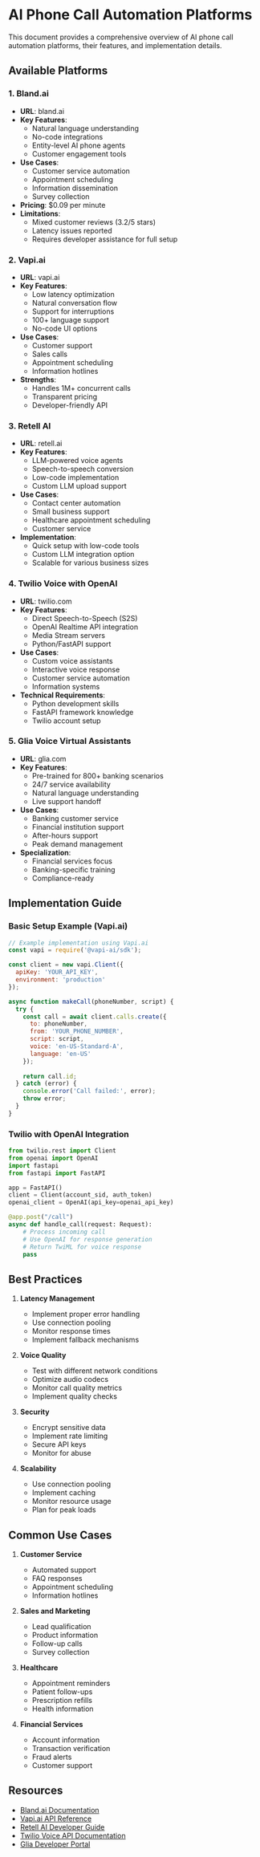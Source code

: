 # AI Phone Call Automation Platforms

This document provides a comprehensive overview of AI phone call automation platforms, their features, and implementation details.

## Available Platforms

### 1. Bland.ai
- **URL**: bland.ai
- **Key Features**:
  - Natural language understanding
  - No-code integrations
  - Entity-level AI phone agents
  - Customer engagement tools
- **Use Cases**:
  - Customer service automation
  - Appointment scheduling
  - Information dissemination
  - Survey collection
- **Pricing**: $0.09 per minute
- **Limitations**:
  - Mixed customer reviews (3.2/5 stars)
  - Latency issues reported
  - Requires developer assistance for full setup

### 2. Vapi.ai
- **URL**: vapi.ai
- **Key Features**:
  - Low latency optimization
  - Natural conversation flow
  - Support for interruptions
  - 100+ language support
  - No-code UI options
- **Use Cases**:
  - Customer support
  - Sales calls
  - Appointment scheduling
  - Information hotlines
- **Strengths**:
  - Handles 1M+ concurrent calls
  - Transparent pricing
  - Developer-friendly API

### 3. Retell AI
- **URL**: retell.ai
- **Key Features**:
  - LLM-powered voice agents
  - Speech-to-speech conversion
  - Low-code implementation
  - Custom LLM upload support
- **Use Cases**:
  - Contact center automation
  - Small business support
  - Healthcare appointment scheduling
  - Customer service
- **Implementation**:
  - Quick setup with low-code tools
  - Custom LLM integration option
  - Scalable for various business sizes

### 4. Twilio Voice with OpenAI
- **URL**: twilio.com
- **Key Features**:
  - Direct Speech-to-Speech (S2S)
  - OpenAI Realtime API integration
  - Media Stream servers
  - Python/FastAPI support
- **Use Cases**:
  - Custom voice assistants
  - Interactive voice response
  - Customer service automation
  - Information systems
- **Technical Requirements**:
  - Python development skills
  - FastAPI framework knowledge
  - Twilio account setup

### 5. Glia Voice Virtual Assistants
- **URL**: glia.com
- **Key Features**:
  - Pre-trained for 800+ banking scenarios
  - 24/7 service availability
  - Natural language understanding
  - Live support handoff
- **Use Cases**:
  - Banking customer service
  - Financial institution support
  - After-hours support
  - Peak demand management
- **Specialization**:
  - Financial services focus
  - Banking-specific training
  - Compliance-ready

## Implementation Guide

### Basic Setup Example (Vapi.ai)
```javascript
// Example implementation using Vapi.ai
const vapi = require('@vapi-ai/sdk');

const client = new vapi.Client({
  apiKey: 'YOUR_API_KEY',
  environment: 'production'
});

async function makeCall(phoneNumber, script) {
  try {
    const call = await client.calls.create({
      to: phoneNumber,
      from: 'YOUR_PHONE_NUMBER',
      script: script,
      voice: 'en-US-Standard-A',
      language: 'en-US'
    });
    
    return call.id;
  } catch (error) {
    console.error('Call failed:', error);
    throw error;
  }
}
```

### Twilio with OpenAI Integration
```python
from twilio.rest import Client
from openai import OpenAI
import fastapi
from fastapi import FastAPI

app = FastAPI()
client = Client(account_sid, auth_token)
openai_client = OpenAI(api_key=openai_api_key)

@app.post("/call")
async def handle_call(request: Request):
    # Process incoming call
    # Use OpenAI for response generation
    # Return TwiML for voice response
    pass
```

## Best Practices

1. **Latency Management**
   - Implement proper error handling
   - Use connection pooling
   - Monitor response times
   - Implement fallback mechanisms

2. **Voice Quality**
   - Test with different network conditions
   - Optimize audio codecs
   - Monitor call quality metrics
   - Implement quality checks

3. **Security**
   - Encrypt sensitive data
   - Implement rate limiting
   - Secure API keys
   - Monitor for abuse

4. **Scalability**
   - Use connection pooling
   - Implement caching
   - Monitor resource usage
   - Plan for peak loads

## Common Use Cases

1. **Customer Service**
   - Automated support
   - FAQ responses
   - Appointment scheduling
   - Information hotlines

2. **Sales and Marketing**
   - Lead qualification
   - Product information
   - Follow-up calls
   - Survey collection

3. **Healthcare**
   - Appointment reminders
   - Patient follow-ups
   - Prescription refills
   - Health information

4. **Financial Services**
   - Account information
   - Transaction verification
   - Fraud alerts
   - Customer support

## Resources

- [Bland.ai Documentation](https://docs.bland.ai)
- [Vapi.ai API Reference](https://docs.vapi.ai)
- [Retell AI Developer Guide](https://docs.retell.ai)
- [Twilio Voice API Documentation](https://www.twilio.com/docs/voice)
- [Glia Developer Portal](https://developer.glia.com) 